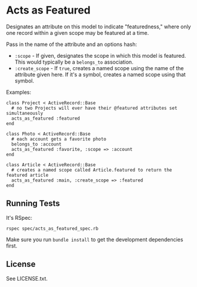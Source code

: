 Acts as Featured
================

Designates an attribute on this model to indicate "featuredness," where only one record within a given scope may be featured at a time.

Pass in the name of the attribute and an options hash:

* `:scope` - If given, designates the scope in which this model is featured. This would typically be a `belongs_to` association.
* `:create_scope` - If `true`, creates a named scope using the name of the attribute given here. If it's a symbol, creates a named scope using that symbol.

Examples:

    class Project < ActiveRecord::Base
      # no two Projects will ever have their @featured attributes set simultaneously
      acts_as_featured :featured
    end

    class Photo < ActiveRecord::Base
      # each account gets a favorite photo
      belongs_to :account
      acts_as_featured :favorite, :scope => :account
    end

    class Article < ActiveRecord::Base
      # creates a named scope called Article.featured to return the featured article
      acts_as_featured :main, :create_scope => :featured
    end

Running Tests
-------------

It's RSpec:

    rspec spec/acts_as_featured_spec.rb

Make sure you run `bundle install` to get the development dependencies first.

License
-------

See LICENSE.txt.
